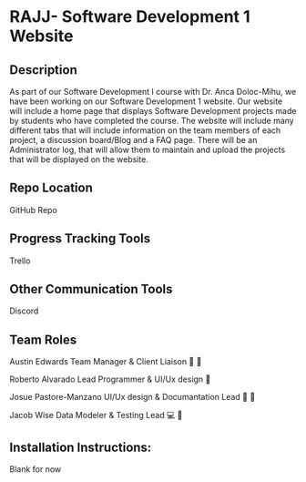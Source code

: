 # RAJJ- Software Development 1 Website



## Description

As part of our Software Development I course with Dr. Anca Doloc-Mihu, we have been working on our Software Development 1 website. Our website will include a home page that displays Software Development projects made by students who have completed the course. The website will include many different tabs that will include information on the team members of each project, a discussion board/Blog and a FAQ page. There will be an Administrator log, that will allow them to maintain and upload the projects that will be displayed on the website.

## Repo Location

GitHub Repo

## Progress Tracking Tools

Trello

## Other Communication Tools

Discord

## Team Roles

Austin Edwards Team Manager & Client Liaison 🐉 🚥

Roberto Alvarado Lead Programmer & UI/Ux design 🚙

Josue Pastore-Manzano UI/Ux design & Documantation Lead 🐣 🚥

Jacob Wise Data Modeler & Testing Lead 💻 🔰

## Installation Instructions:

Blank for now
